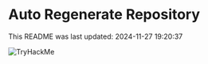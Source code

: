# Auto Regenerate Repository

This README was last updated: 2024-11-27 19:20:37

 ![TryHackMe](https://tryhackme.com/badge/533634)